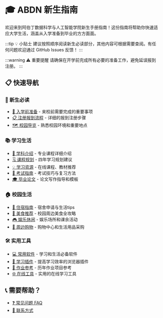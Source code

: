 # 🎓 ABDN 新生指南

欢迎来到阿伯丁数据科学与人工智能学院新生手册指南！这份指南将帮助你快速适应大学生活，涵盖从入学准备到毕业的方方面面。

:::tip 💡 小贴士
建议按照顺序阅读新生必读部分，其他内容可根据需要查阅。有任何问题欢迎通过 GitHub Issues 反馈！
:::

:::warning ⚠️ 重要提醒
请确保在开学前完成所有必要的准备工作，避免延误报到注册。
:::

## 📋 快速导航

### 🎯 新生必读

- [📝 入学前准备](./preparation.md) - 来校前需要完成的重要事项
- [📋 注册报到流程](./registration.md) - 详细的报到注册步骤
- [🗺️ 校园导览](./campus-tour.md) - 熟悉校园环境和重要地点

### 📚 学习生活

- [📖 学科介绍](./study/) - 专业课程详细介绍
- [🗓️ 课程规划](./study/curriculum.md) - 四年学习规划建议
- [💡 学习资源](./study/resources.md) - 在线课程、教材推荐
- [📝 考试指南](./study/exams.md) - 考试技巧与复习方法
- [🎓 毕业论文](./study/thesis.md) - 论文写作指导和模板

### 🏠 校园生活

- [🏡 住宿指南](./life/accommodation.md) - 宿舍申请与生活tips
- [🍜 美食推荐](./life/food.md) - 校园周边美食全攻略
- [🎮 娱乐休闲](./life/entertainment.md) - 娱乐场所和课余活动
- [🛒 周边购物](./life/shopping.md) - 购物中心和生活用品采购

### 🛠️ 实用工具

- [💻 常用软件](./tools/software.md) - 学习和生活必备软件
- [🔧 学习插件](./tools/plugins.md) - 提高学习效率的浏览器插件
- [📄 作业参考](./tools/assignments.md) - 历年作业项目参考
- [🌐 在线工具](./tools/online.md) - 实用的在线学习工具

## 📞 需要帮助？

- [❓ 常见问题 FAQ](./faq.md)
- [📱 联系方式](./contact.md)
